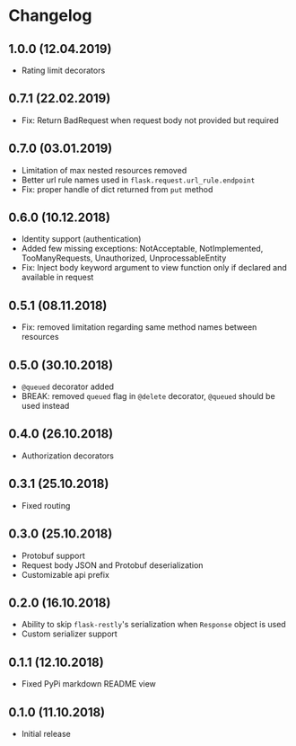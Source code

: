# Changelog

## 1.0.0 (12.04.2019)
* Rating limit decorators

## 0.7.1 (22.02.2019)
* Fix: Return BadRequest when request body not provided but required

## 0.7.0 (03.01.2019)
* Limitation of max nested resources removed
* Better url rule names used in `flask.request.url_rule.endpoint`
* Fix: proper handle of dict returned from `put` method

## 0.6.0 (10.12.2018)
* Identity support (authentication)
* Added few missing exceptions: NotAcceptable, NotImplemented, TooManyRequests, Unauthorized, UnprocessableEntity
* Fix: Inject body keyword argument to view function only if declared and available in request

## 0.5.1 (08.11.2018)
* Fix: removed limitation regarding same method names between resources

## 0.5.0 (30.10.2018)
* `@queued` decorator added
* BREAK: removed `queued` flag in `@delete` decorator, `@queued` should be used instead 

## 0.4.0 (26.10.2018)
* Authorization decorators

## 0.3.1 (25.10.2018)
* Fixed routing

## 0.3.0 (25.10.2018)
* Protobuf support
* Request body JSON and Protobuf deserialization
* Customizable api prefix

## 0.2.0 (16.10.2018)
* Ability to skip `flask-restly`'s serialization when `Response` object is used
* Custom serializer support

## 0.1.1 (12.10.2018)
* Fixed PyPi markdown README view

## 0.1.0 (11.10.2018)
* Initial release
